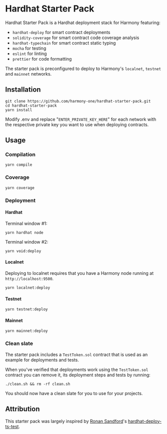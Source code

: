 # Hardhat Starter Pack

Hardhat Starter Pack is a Hardhat deployment stack for Harmony featuring:

- `hardhat-deploy` for smart contract deployments
- `solidity-coverage` for smart contract code coverage analysis
- `hardhat-typechain` for smart contract static typing
- `mocha` for testing
- `eslint` for linting
- `prettier` for code formatting

The starter pack is preconfigured to deploy to Harmony's `localnet`, `testnet` and `mainnet` networks.

## Installation

```
git clone https://github.com/harmony-one/hardhat-starter-pack.git
cd hardhat-starter-pack
yarn install
```

Modify .env and replace "`ENTER_PRIVATE_KEY_HERE`" for each network with the respective private key you want to use when deploying contracts.

## Usage

### Compilation

```
yarn compile
```

### Coverage

```
yarn coverage
```

### Deployment

#### Hardhat

Terminal window #1:

```
yarn hardhat node
```

Terminal window #2:

```
yarn void:deploy
```

#### Localnet

Deploying to localnet requires that you have a Harmony node running at `http://localhost:9500`.

```
yarn localnet:deploy
```

#### Testnet

```
yarn testnet:deploy
```

#### Mainnet

```
yarn mainnet:deploy
```

### Clean slate

The starter pack includes a `TestToken.sol` contract that is used as an example for deployments and tests.

When you've verified that deployments work using the `TestToken.sol` contract you can remove it, its deployment steps and tests by running:

```
./clean.sh && rm -rf clean.sh
```

You should now have a clean slate for you to use for your projects.

## Attribution

This starter pack was largely inspired by [Ronan Sandford](https://twitter.com/wighawag)'s [hardhat-deploy-ts-test](https://github.com/wighawag/hardhat-deploy-ts-test).
